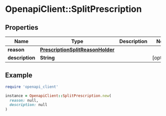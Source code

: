 # OpenapiClient::SplitPrescription

## Properties

| Name | Type | Description | Notes |
| ---- | ---- | ----------- | ----- |
| **reason** | [**PrescriptionSplitReasonHolder**](PrescriptionSplitReasonHolder.md) |  |  |
| **description** | **String** |  | [optional] |

## Example

```ruby
require 'openapi_client'

instance = OpenapiClient::SplitPrescription.new(
  reason: null,
  description: null
)
```

